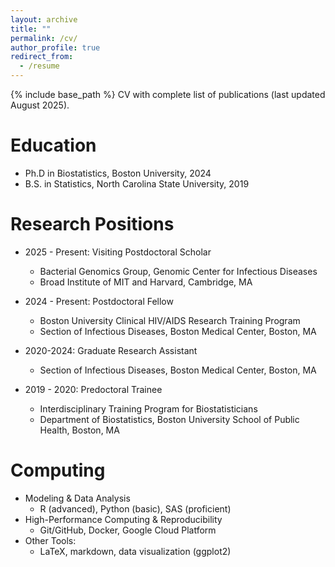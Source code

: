 ```yaml
---
layout: archive
title: ""
permalink: /cv/
author_profile: true
redirect_from:
  - /resume
---
```


{% include base_path %}
CV with complete list of publications (last updated August 2025). 

Education
======
* Ph.D in Biostatistics, Boston University, 2024
* B.S. in Statistics, North Carolina State University, 2019

Research Positions
======
* 2025 - Present: Visiting Postdoctoral Scholar
  * Bacterial Genomics Group, Genomic Center for Infectious Diseases
  * Broad Institute of MIT and Harvard, Cambridge, MA

* 2024 - Present: Postdoctoral Fellow
  * Boston University Clinical HIV/AIDS Research Training Program
  * Section of Infectious Diseases, Boston Medical Center, Boston, MA

* 2020-2024: Graduate Research Assistant
  * Section of Infectious Diseases, Boston Medical Center, Boston, MA

* 2019 - 2020: Predoctoral Trainee
  * Interdisciplinary Training Program for Biostatisticians
  * Department of Biostatistics, Boston University School of Public Health, Boston, MA

Computing
======
* Modeling & Data Analysis
  * R (advanced), Python (basic), SAS (proficient)
* High-Performance Computing & Reproducibility
  * Git/GitHub, Docker, Google Cloud Platform
* Other Tools:
  * LaTeX, markdown, data visualization (ggplot2)
